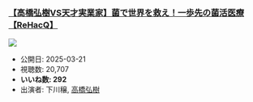 ### [【高橋弘樹VS天才実業家】菌で世界を救え！一歩先の菌活医療【ReHacQ】](https://www.youtube.com/watch?v=XJI8OHI9pjc)
[![](https://img.youtube.com/vi/XJI8OHI9pjc/sddefault.jpg)](https://www.youtube.com/watch?v=XJI8OHI9pjc)
-   公開日: 2025-03-21
-   視聴数: 20,707
-   **いいね数: 292**
-   出演者: 下川穣, [高橋弘樹](/rehacq_fan/people/高橋弘樹 "wikilink")
